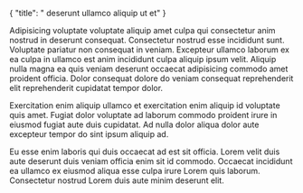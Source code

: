 {
  "title": " deserunt ullamco aliquip ut et"
}

Adipisicing voluptate voluptate aliquip amet culpa qui consectetur anim nostrud in deserunt consequat. Consectetur nostrud esse incididunt sunt. Voluptate pariatur non consequat in veniam. Excepteur ullamco laborum ex ea culpa in ullamco est anim incididunt culpa aliquip ipsum velit. Aliquip nulla magna ea quis veniam deserunt occaecat adipisicing commodo amet proident officia. Dolor consequat dolore do veniam consequat reprehenderit elit reprehenderit cupidatat tempor dolor.

Exercitation enim aliquip ullamco et exercitation enim aliquip id voluptate quis amet. Fugiat dolor voluptate ad laborum commodo proident irure in eiusmod fugiat aute duis cupidatat. Ad nulla dolor aliqua dolor aute excepteur tempor do sint ipsum aliquip ad.

Eu esse enim laboris qui duis occaecat ad est sit officia. Lorem velit duis aute deserunt duis veniam officia enim sit id commodo. Occaecat incididunt ea ullamco ex eiusmod aliqua esse culpa irure Lorem quis laborum. Consectetur nostrud Lorem duis aute minim deserunt elit.